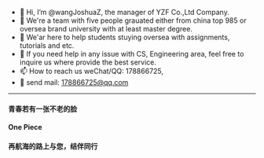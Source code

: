 - 👋 Hi, I’m @wangJoshuaZ, the manager of YZF Co.,Ltd Company.
- 👀 We're a team with five people grauated either from china top 985 or oversea brand university with at least master degree.
- 🌱 We'ar here to help students stuying oversea with assignments, tutorials and etc.
- 💞️ If you need help in any issue with CS, Engineering area, feel free to inquire us where provide the best service.
- 📫 How to reach us weChat/QQ: 178866725,
- :dragon: send mail: 178866725@qq.com

---
#### 青春若有一张不老的脸
#### One Piece 
#### 再航海的路上与您，结伴同行
<!---
wangJoshuaZ/wangJoshuaZ is a ✨ special ✨ repository because its `README.md` (this file) appears on your GitHub profile.
You can click the Preview link to take a look at your changes.
--->
